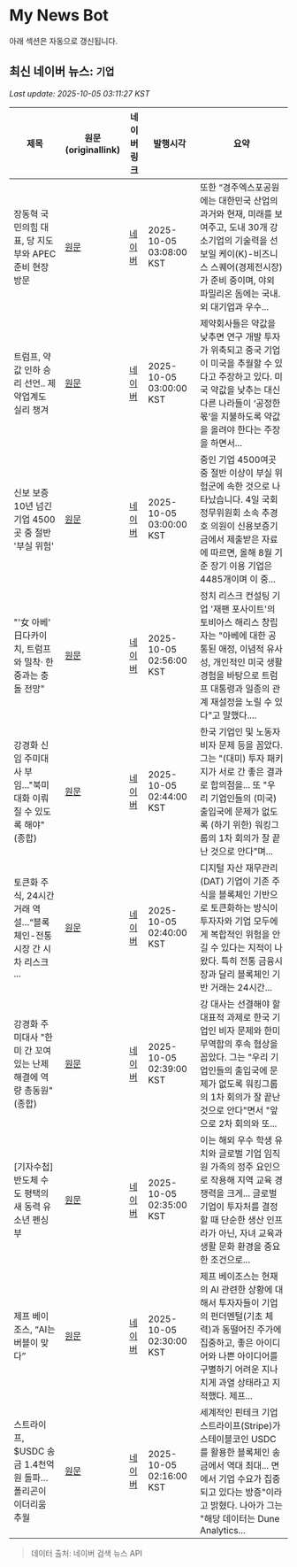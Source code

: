 # My News Bot

아래 섹션은 자동으로 갱신됩니다.

<!-- NEWS:START -->
## 최신 네이버 뉴스: `기업`
_Last update: 2025-10-05 03:11:27 KST_

| 제목 | 원문(originallink) | 네이버 링크 | 발행시각 | 요약 |
|---|---|---|---|---|
| 장동혁 국민의힘 대표, 당 지도부와 APEC 준비 현장 방문 | [원문](https://www.ajunews.com/view/20251005025644859) | [네이버](https://www.ajunews.com/view/20251005025644859) | 2025-10-05 03:08:00 KST | 또한 “경주엑스포공원에는 대한민국 산업의 과거와 현재, 미래를 보여주고, 도내 30개 강소기업의 기술력을 선보일 케이(K)-비즈니스 스퀘어(경제전시장)가 준비 중이며, 야외 파밀리온 돔에는 국내․외 대기업과 우수... |
| 트럼프, 약값 인하 승리 선언.. 제약업계도 실리 챙겨 | [원문](https://www.radiokorea.com/news/article.php?uid=484304) | [네이버](https://www.radiokorea.com/news/article.php?uid=484304) | 2025-10-05 03:00:00 KST | 제약회사들은 약값을 낮추면 연구 개발 투자가 위축되고 중국 기업이 미국을 추월할 수 있다고 주장하고 있다. 미국 약값을 낮추는 대신 다른 나라들이 ‘공정한 몫’을 지불하도록 약값을 올려야 한다는 주장을 하면서... |
| 신보 보증 10년 넘긴 기업 4500곳 중 절반 '부실 위험' | [원문](http://www.newstomato.com/ReadNews.aspx?no=1277103&inflow=N) | [네이버](http://www.newstomato.com/ReadNews.aspx?no=1277103&inflow=N) | 2025-10-05 03:00:00 KST | 중인 기업 4500여곳 중 절반 이상이 부실 위험군에 속한 것으로 나타났습니다. 4일 국회 정무위원회 소속 추경호 의원이 신용보증기금에서 제출받은 자료에 따르면, 올해 8월 기준 장기 이용 기업은 4485개이며 이 중... |
| "'女 아베' 日다카이치, 트럼프와 밀착· 한중과는 충돌 전망" | [원문](https://www.news1.kr/world/northeast-asia/5934964) | [네이버](https://n.news.naver.com/mnews/article/421/0008526130?sid=104) | 2025-10-05 02:56:00 KST | 정치 리스크 컨설팅 기업 '재팬 포사이트'의 토비아스 해리스 창립자는 "아베에 대한 공통된 애정, 이념적 유사성, 개인적인 미국 생활 경험을 바탕으로 트럼프 대통령과 일종의 관계 재설정을 노릴 수 있다"고 말했다.... |
| 강경화 신임 주미대사 부임…"북미대화 이뤄질 수 있도록 해야"(종합) | [원문](https://www.yna.co.kr/view/AKR20251005000851071?input=1195m) | [네이버](https://n.news.naver.com/mnews/article/001/0015666183?sid=104) | 2025-10-05 02:44:00 KST | 한국 기업인 및 노동자 비자 문제 등을 꼽았다. 그는 "(대미) 투자 패키지가 서로 간 좋은 결과로 합의점을... 또 "우리 기업인들의 (미국) 출입국에 문제가 없도록 (하기 위한) 워킹그룹의 1차 회의가 잘 끝난 것으로 안다"며... |
| 토큰화 주식, 24시간 거래 역설…“블록체인-전통시장 간 시차 리스크 ... | [원문](https://www.tokenpost.kr/news/blockchain/291815) | [네이버](https://www.tokenpost.kr/news/blockchain/291815) | 2025-10-05 02:40:00 KST | 디지털 자산 재무관리(DAT) 기업이 기존 주식을 블록체인 기반으로 토큰화하는 방식이 투자자와 기업 모두에게 복합적인 위험을 안길 수 있다는 지적이 나왔다. 특히 전통 금융시장과 달리 블록체인 기반 거래는 24시간... |
| 강경화 주미대사 "한미 간 꼬여있는 난제 해결에 역량 총동원"(종합) | [원문](https://www.news1.kr/world/usa-canada/5934963) | [네이버](https://n.news.naver.com/mnews/article/421/0008526128?sid=104) | 2025-10-05 02:39:00 KST | 강 대사는 선결해야 할 대표적 과제로 한국 기업인 비자 문제와 한미 무역합의 후속 협상을 꼽았다. 그는 "우리 기업인들의 출입국에 문제가 없도록 워킹그룹의 1차 회의가 잘 끝난 것으로 안다"면서 "앞으로 2차 회의와 또... |
| [기자수첩] 반도체 수도 평택의 새 동력 유소년 펜싱부 | [원문](http://www.inews24.com/view/1893807) | [네이버](https://n.news.naver.com/mnews/article/031/0000970521?sid=102) | 2025-10-05 02:35:00 KST | 이는 해외 우수 학생 유치와 글로벌 기업 임직원 가족의 정주 요인으로 작용해 지역 교육 경쟁력을 크게... 글로벌 기업이 투자처를 결정할 때 단순한 생산 인프라가 아닌, 자녀 교육과 생활 문화 환경을 중요한 조건으로... |
| 제프 베이조스, “AI는 버블이 맞다” | [원문](https://www.radiokorea.com/news/article.php?uid=484302) | [네이버](https://www.radiokorea.com/news/article.php?uid=484302) | 2025-10-05 02:30:00 KST | 제프 베이조스는 현재의 AI 관련한 상황에 대해서 투자자들이 기업의 펀더멘털(기초 체력)과 동떨어진 주가에 집중하고, 좋은 아이디어와 나쁜 아이디어를 구별하기 어려운 지나치게 과열 상태라고 지적했다. 제프... |
| 스트라이프, $USDC 송금 1.4천억 원 돌파…폴리곤이 이더리움 추월 | [원문](https://www.tokenpost.kr/news/blockchain/291814) | [네이버](https://www.tokenpost.kr/news/blockchain/291814) | 2025-10-05 02:16:00 KST | 세계적인 핀테크 기업 스트라이프(Stripe)가 스테이블코인 USDC를 활용한 블록체인 송금에서 역대 최대... 면에서 기업 수요가 집중되고 있다는 방증"이라고 밝혔다. 나아가 그는 "해당 데이터는 Dune Analytics... |

> 데이터 출처: 네이버 검색 뉴스 API
<!-- NEWS:END -->
